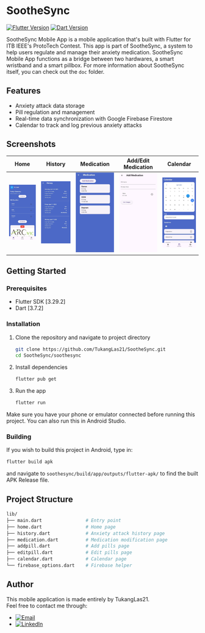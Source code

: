 # SootheSync

[![Flutter Version](https://img.shields.io/badge/Flutter-3.x-blue)](https://flutter.dev)
[![Dart Version](https://img.shields.io/badge/Dart-2.x-blue)](https://dart.dev)

SootheSync Mobile App is a mobile application that's built with Flutter for ITB IEEE's ProtoTech Contest. This app is part of SootheSync, a system to help users regulate and manage their anxiety medication. SootheSync Mobile App functions as a bridge between two hardwares, a smart wristband and a smart pillbox. For more information about SootheSync itself, you can check out the `doc` folder.

## Features

- Anxiety attack data storage
- Pill regulation and management 
- Real-time data synchronization with Google Firebase Firestore
- Calendar to track and log previous anxiety attacks

## Screenshots
| Home | History | Medication | Add/Edit Medication | Calendar |
|----------|----------|----------|----------|----------|
| <img src="doc/Screenshots/home.jpeg" width="200"> | <img src="doc/Screenshots/history.jpeg" width="200"> | <img src="doc/Screenshots/medication.jpeg" width="200"> | <img src="doc/Screenshots/addedit_medication.jpeg" width="200"> | <img src="doc/Screenshots/calendar.jpeg" width="200"> |

## Getting Started

### Prerequisites

- Flutter SDK [3.29.2]
- Dart [3.7.2]

### Installation

1. Clone the repository and navigate to project directory
   ```sh
   git clone https://github.com/TukangLas21/SootheSync.git
   cd SootheSync/soothesync
   ```
2. Install dependencies
   ```sh
   flutter pub get
   ```
3. Run the app
   ```sh
   flutter run
   ```
Make sure you have your phone or emulator connected before running this project. You can also run this in Android Studio.

### Building
If you wish to build this project in Android, type in: 
```sh
flutter build apk
```
and navigate to `soothesync/build/app/outputs/flutter-apk/` to find the built APK Release file.

## Project Structure
```sh
lib/
├── main.dart                # Entry point
├── home.dart                # Home page
├── history.dart             # Anxiety attack history page
├── medication.dart          # Medication modification page
├── addpill.dart             # Add pills page
├── editpill.dart            # Edit pills page
├── calendar.dart            # Calendar page
└── firebase_options.dart    # Firebase helper
```

## Author
This mobile application is made entirely by TukangLas21. <br>
Feel free to contact me through:
- [![Email](https://img.shields.io/badge/Email-Contact%20Me-red?style=flat&logo=gmail)](mailto:judhistiraaria@gmail.com)
- [![LinkedIn](https://img.shields.io/badge/LinkedIn-Connect-blue?style=flat&logo=linkedin)](https://linkedin.com/in/aria-judhistira-918892267)
